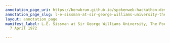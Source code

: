 ```yaml
---
annotation_page_uri: https://benwbrum.github.io/spokenweb-hackathon-development-noterms/annotations/l-e-sissman-at-sir-george-williams-university-the-poetry-series-7-april-1972-canvas-1-audience.json
annotation_page_slug: l-e-sissman-at-sir-george-williams-university-the-poetry-series-7-april-1972-canvas-1-audience
layout: annotation_page
manifest_label: L.E. Sissman at Sir George Williams University, The Poetry Series,
  7 April 1972

---
```

